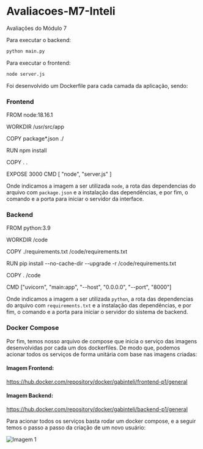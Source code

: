 # Avaliacoes-M7-Inteli
Avaliações do Módulo 7

Para executar o backend:

```bash
python main.py
```

Para executar o frontend:

```bash
node server.js
```

Foi desenvolvido um Dockerfile para cada camada da aplicação, sendo: 

### Frontend

FROM node:18.16.1

WORKDIR /usr/src/app

COPY package*.json ./

RUN npm install

COPY . .

EXPOSE 3000
CMD [ "node", "server.js" ]

Onde indicamos a imagem a ser utilizada `node`, a rota das dependencias do arquivo com `package.json` e a instalação das dependências, e por fim, o comando e a porta para iniciar o servidor da interface. 


### Backend 

FROM python:3.9

WORKDIR /code

COPY ./requirements.txt /code/requirements.txt

RUN pip install --no-cache-dir --upgrade -r /code/requirements.txt

COPY . /code

CMD ["uvicorn", "main:app", "--host", "0.0.0.0", "--port", "8000"]

Onde indicamos a imagem a ser utilizada `python`, a rota das dependencias do arquivo com `requirements.txt` e a instalação das dependências, e por fim, o comando e a porta para iniciar o servidor do sistema de backend.

### Docker Compose

Por fim, temos nosso arquivo de compose que inicia o serviço das imagens desenvolvidas por cada um dos dockerfiles. De modo que, podemos acionar todos os serviços de forma unitária com base nas imagens criadas: 

#### Imagem Frontend: 
https://hub.docker.com/repository/docker/gabinteli/frontend-p1/general
#### Imagem Backend: 
https://hub.docker.com/repository/docker/gabinteli/backend-p1/general
 

Para acionar todos os serviços basta rodar um docker compose, e a seguir temos o passo a passo da criação de um novo usuário: 

 ![Imagem 1](imagem)